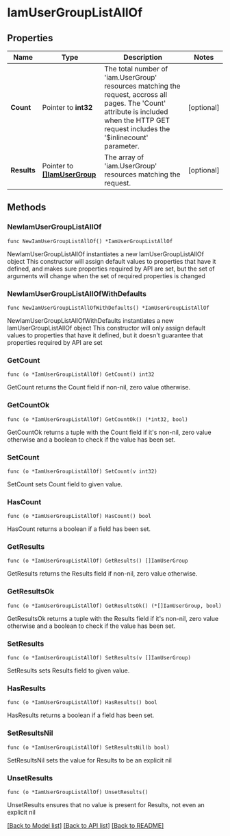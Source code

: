 # IamUserGroupListAllOf

## Properties

Name | Type | Description | Notes
------------ | ------------- | ------------- | -------------
**Count** | Pointer to **int32** | The total number of &#39;iam.UserGroup&#39; resources matching the request, accross all pages. The &#39;Count&#39; attribute is included when the HTTP GET request includes the &#39;$inlinecount&#39; parameter. | [optional] 
**Results** | Pointer to [**[]IamUserGroup**](iam.UserGroup.md) | The array of &#39;iam.UserGroup&#39; resources matching the request. | [optional] 

## Methods

### NewIamUserGroupListAllOf

`func NewIamUserGroupListAllOf() *IamUserGroupListAllOf`

NewIamUserGroupListAllOf instantiates a new IamUserGroupListAllOf object
This constructor will assign default values to properties that have it defined,
and makes sure properties required by API are set, but the set of arguments
will change when the set of required properties is changed

### NewIamUserGroupListAllOfWithDefaults

`func NewIamUserGroupListAllOfWithDefaults() *IamUserGroupListAllOf`

NewIamUserGroupListAllOfWithDefaults instantiates a new IamUserGroupListAllOf object
This constructor will only assign default values to properties that have it defined,
but it doesn't guarantee that properties required by API are set

### GetCount

`func (o *IamUserGroupListAllOf) GetCount() int32`

GetCount returns the Count field if non-nil, zero value otherwise.

### GetCountOk

`func (o *IamUserGroupListAllOf) GetCountOk() (*int32, bool)`

GetCountOk returns a tuple with the Count field if it's non-nil, zero value otherwise
and a boolean to check if the value has been set.

### SetCount

`func (o *IamUserGroupListAllOf) SetCount(v int32)`

SetCount sets Count field to given value.

### HasCount

`func (o *IamUserGroupListAllOf) HasCount() bool`

HasCount returns a boolean if a field has been set.

### GetResults

`func (o *IamUserGroupListAllOf) GetResults() []IamUserGroup`

GetResults returns the Results field if non-nil, zero value otherwise.

### GetResultsOk

`func (o *IamUserGroupListAllOf) GetResultsOk() (*[]IamUserGroup, bool)`

GetResultsOk returns a tuple with the Results field if it's non-nil, zero value otherwise
and a boolean to check if the value has been set.

### SetResults

`func (o *IamUserGroupListAllOf) SetResults(v []IamUserGroup)`

SetResults sets Results field to given value.

### HasResults

`func (o *IamUserGroupListAllOf) HasResults() bool`

HasResults returns a boolean if a field has been set.

### SetResultsNil

`func (o *IamUserGroupListAllOf) SetResultsNil(b bool)`

 SetResultsNil sets the value for Results to be an explicit nil

### UnsetResults
`func (o *IamUserGroupListAllOf) UnsetResults()`

UnsetResults ensures that no value is present for Results, not even an explicit nil

[[Back to Model list]](../README.md#documentation-for-models) [[Back to API list]](../README.md#documentation-for-api-endpoints) [[Back to README]](../README.md)


